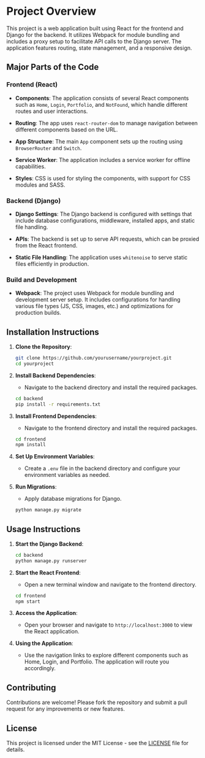 # Project Overview

This project is a web application built using React for the frontend and Django for the backend. It utilizes Webpack for module bundling and includes a proxy setup to facilitate API calls to the Django server. The application features routing, state management, and a responsive design.

## Major Parts of the Code

### Frontend (React)

- **Components**: The application consists of several React components such as `Home`, `Login`, `Portfolio`, and `NotFound`, which handle different routes and user interactions.
  
- **Routing**: The app uses `react-router-dom` to manage navigation between different components based on the URL.

- **App Structure**: The main `App` component sets up the routing using `BrowserRouter` and `Switch`.

- **Service Worker**: The application includes a service worker for offline capabilities.

- **Styles**: CSS is used for styling the components, with support for CSS modules and SASS.

### Backend (Django)

- **Django Settings**: The Django backend is configured with settings that include database configurations, middleware, installed apps, and static file handling.

- **APIs**: The backend is set up to serve API requests, which can be proxied from the React frontend.

- **Static File Handling**: The application uses `whitenoise` to serve static files efficiently in production.

### Build and Development

- **Webpack**: The project uses Webpack for module bundling and development server setup. It includes configurations for handling various file types (JS, CSS, images, etc.) and optimizations for production builds.

## Installation Instructions

1. **Clone the Repository**:
   ```bash
   git clone https://github.com/yourusername/yourproject.git
   cd yourproject
   ```

2. **Install Backend Dependencies**:
   - Navigate to the backend directory and install the required packages.
   ```bash
   cd backend
   pip install -r requirements.txt
   ```

3. **Install Frontend Dependencies**:
   - Navigate to the frontend directory and install the required packages.
   ```bash
   cd frontend
   npm install
   ```

4. **Set Up Environment Variables**:
   - Create a `.env` file in the backend directory and configure your environment variables as needed.

5. **Run Migrations**:
   - Apply database migrations for Django.
   ```bash
   python manage.py migrate
   ```

## Usage Instructions

1. **Start the Django Backend**:
   ```bash
   cd backend
   python manage.py runserver
   ```

2. **Start the React Frontend**:
   - Open a new terminal window and navigate to the frontend directory.
   ```bash
   cd frontend
   npm start
   ```

3. **Access the Application**:
   - Open your browser and navigate to `http://localhost:3000` to view the React application.

4. **Using the Application**:
   - Use the navigation links to explore different components such as Home, Login, and Portfolio. The application will route you accordingly.

## Contributing

Contributions are welcome! Please fork the repository and submit a pull request for any improvements or new features.

## License

This project is licensed under the MIT License - see the [LICENSE](LICENSE) file for details.